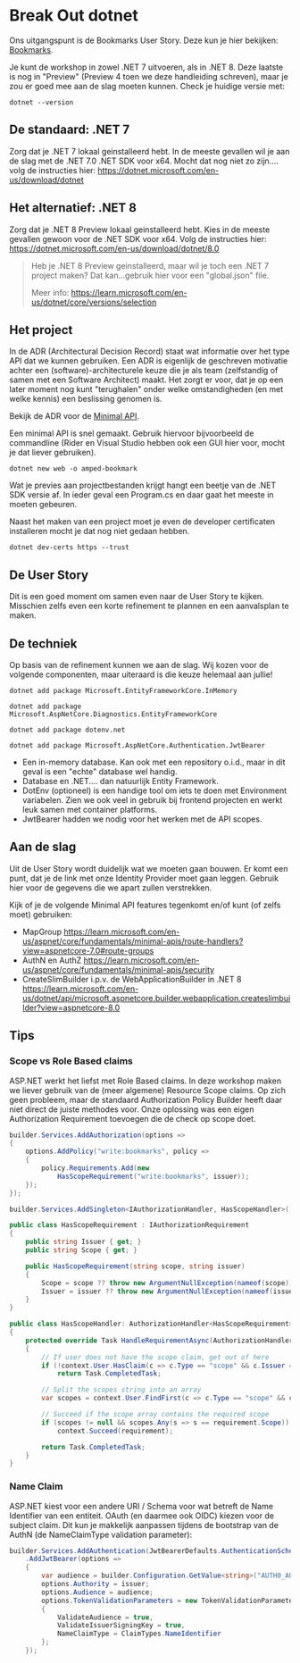 # Break Out dotnet

Ons uitgangspunt is de Bookmarks User Story. Deze kun je hier bekijken: [Bookmarks](../../docs/backlog/1.%20Bookmarks.md).

Je kunt de workshop in zowel .NET 7 uitvoeren, als in .NET 8. Deze laatste is nog in "Preview" (Preview 4 toen we deze handleiding schreven), maar je zou er goed mee aan de slag moeten kunnen. Check je huidige versie met: 

```
dotnet --version
```


## De standaard: .NET 7

Zorg dat je .NET 7 lokaal geinstalleerd hebt. In de meeste gevallen wil je aan de slag met de .NET 7.0 .NET SDK voor x64.  Mocht dat nog niet zo zijn.... volg de instructies hier: https://dotnet.microsoft.com/en-us/download/dotnet 


## Het alternatief: .NET 8

Zorg dat je .NET 8 Preview lokaal geinstalleerd hebt. Kies in de meeste gevallen gewoon voor de .NET SDK voor x64. Volg de instructies hier: https://dotnet.microsoft.com/en-us/download/dotnet/8.0

> Heb je .NET 8 Preview geinstalleerd, maar wil je toch een .NET 7 project maken? Dat kan...gebruik hier voor een "global.json" file.
>
> Meer info: https://learn.microsoft.com/en-us/dotnet/core/versions/selection


## Het project

In de ADR (Architectural Decision Record) staat wat informatie over het type API dat we kunnen gebruiken. Een ADR is eigenlijk de geschreven motivatie achter een (software)-architecturele keuze die je als team (zelfstandig of samen met een Software Architect) maakt. Het zorgt er voor, dat je op een later moment nog kunt "terughalen" onder welke omstandigheden (en met welke kennis) een beslissing genomen is. 

Bekijk de ADR voor de [Minimal API](../../docs/ADR/1.%20Minimal%20API.md).

Een minimal API is snel gemaakt. Gebruik hiervoor bijvoorbeeld de commandline (Rider en Visual Studio hebben ook een GUI hier voor, mocht je dat liever gebruiken).

```
dotnet new web -o amped-bookmark
```

Wat je previes aan projectbestanden krijgt hangt een beetje van de .NET SDK versie af. In ieder geval een Program.cs en daar gaat het meeste in moeten gebeuren. 

Naast het maken van een project moet je even de developer certificaten installeren mocht je dat nog niet gedaan hebben. 

```
dotnet dev-certs https --trust
```

## De User Story

Dit is een goed moment om samen even naar de User Story te kijken. Misschien zelfs even een korte refinement te plannen en een aanvalsplan te maken. 

## De techniek

Op basis van de refinement kunnen we aan de slag. Wij kozen voor de volgende componenten, maar uiteraard is die keuze helemaal aan jullie!

```
dotnet add package Microsoft.EntityFrameworkCore.InMemory

dotnet add package Microsoft.AspNetCore.Diagnostics.EntityFrameworkCore

dotnet add package dotenv.net

dotnet add package Microsoft.AspNetCore.Authentication.JwtBearer
```

* Een in-memory database. Kan ook met een repository o.i.d., maar in dit geval is een "echte" database wel handig.
* Database en .NET.... dan natuurlijk Entity Framework.
* DotEnv (optioneel) is een handige tool om iets te doen met Environment variabelen. Zien we ook veel in gebruik bij frontend projecten en werkt leuk samen met container platforms. 
* JwtBearer hadden we nodig voor het werken met de API scopes.

## Aan de slag

Uit de User Story wordt duidelijk wat we moeten gaan bouwen. Er komt een punt, dat je de link met onze Identity Provider moet gaan leggen. Gebruik hier voor de gegevens die we apart zullen verstrekken.

Kijk of je de volgende Minimal API features tegenkomt en/of kunt (of zelfs moet) gebruiken:
* MapGroup https://learn.microsoft.com/en-us/aspnet/core/fundamentals/minimal-apis/route-handlers?view=aspnetcore-7.0#route-groups 
* AuthN en AuthZ https://learn.microsoft.com/en-us/aspnet/core/fundamentals/minimal-apis/security
* CreateSlimBuilder i.p.v. de WebApplicationBuilder in .NET 8 https://learn.microsoft.com/en-us/dotnet/api/microsoft.aspnetcore.builder.webapplication.createslimbuilder?view=aspnetcore-8.0

## Tips

### Scope vs Role Based claims

ASP.NET werkt het liefst met Role Based claims. In deze workshop maken we liever gebruik van de (meer algemene) Resource Scope claims. Op zich geen probleem, maar de standaard Authorization Policy Builder heeft daar niet direct de juiste methodes voor. Onze oplossing was een eigen Authorization Requirement toevoegen die de check op scope doet. 

```csharp
builder.Services.AddAuthorization(options =>
{
    options.AddPolicy("write:bookmarks", policy =>
    {
        policy.Requirements.Add(new
            HasScopeRequirement("write:bookmarks", issuer));
    });
});

builder.Services.AddSingleton<IAuthorizationHandler, HasScopeHandler>();
```

```csharp
public class HasScopeRequirement : IAuthorizationRequirement
{
    public string Issuer { get; }
    public string Scope { get; }

    public HasScopeRequirement(string scope, string issuer)
    {
        Scope = scope ?? throw new ArgumentNullException(nameof(scope));
        Issuer = issuer ?? throw new ArgumentNullException(nameof(issuer));
    }
}
```

```csharp
public class HasScopeHandler: AuthorizationHandler<HasScopeRequirement>
{
    protected override Task HandleRequirementAsync(AuthorizationHandlerContext context, HasScopeRequirement requirement)
    {
        // If user does not have the scope claim, get out of here
        if (!context.User.HasClaim(c => c.Type == "scope" && c.Issuer == requirement.Issuer))
            return Task.CompletedTask;

        // Split the scopes string into an array
        var scopes = context.User.FindFirst(c => c.Type == "scope" && c.Issuer == requirement.Issuer)?.Value.Split(' ');

        // Succeed if the scope array contains the required scope
        if (scopes != null && scopes.Any(s => s == requirement.Scope))
            context.Succeed(requirement);

        return Task.CompletedTask;
    }
}
```

### Name Claim

ASP.NET kiest voor een andere URI / Schema voor wat betreft de Name Identifier van een entiteit. OAuth (en daarmee ook OIDC) kiezen voor de subject claim. Dit kun je makkelijk aanpassen tijdens de bootstrap van de AuthN (de NameClaimType validation parameter):

```csharp
builder.Services.AddAuthentication(JwtBearerDefaults.AuthenticationScheme)
    .AddJwtBearer(options =>
    {
        var audience = builder.Configuration.GetValue<string>("AUTH0_AUDIENCE");
        options.Authority = issuer;
        options.Audience = audience;
        options.TokenValidationParameters = new TokenValidationParameters
        {
            ValidateAudience = true,
            ValidateIssuerSigningKey = true,
            NameClaimType = ClaimTypes.NameIdentifier
        };
    });
```